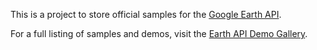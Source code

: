 This is a project to store official samples for the [Google Earth API](http://code.google.com/apis/earth).

For a full listing of samples and demos, visit the [Earth API Demo Gallery](http://code.google.com/apis/earth/documentation/demogallery.html).